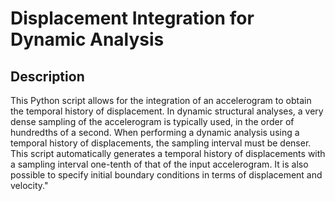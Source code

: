 # Displacement Integration for Dynamic Analysis

## Description
This Python script allows for the integration of an accelerogram to obtain the temporal history of displacement.
In dynamic structural analyses, a very dense sampling of the accelerogram is typically used, in the order of hundredths of a second. When performing a dynamic analysis using a temporal history of displacements, the sampling interval must be denser. This script automatically generates a temporal history of displacements with a sampling interval one-tenth of that of the input accelerogram. It is also possible to specify initial boundary conditions in terms of displacement and velocity."
